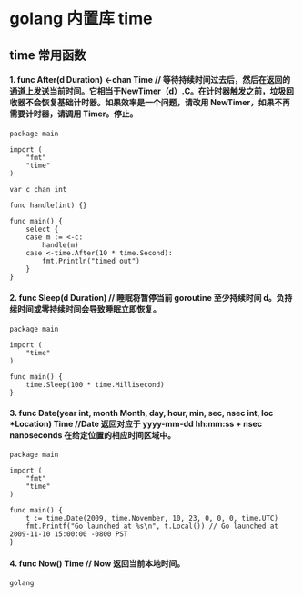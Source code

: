 # golang 内置库 time

## time 常用函数

#### 1. func After(d Duration) <-chan Time  // 等待持续时间过去后，然后在返回的通道上发送当前时间。它相当于NewTimer（d）.C。在计时器触发之前，垃圾回收器不会恢复基础计时器。如果效率是一个问题，请改用 NewTimer，如果不再需要计时器，请调用 Timer。停止。

```golang
package main

import (
	"fmt"
	"time"
)

var c chan int

func handle(int) {}

func main() {
	select {
	case m := <-c:
		handle(m)
	case <-time.After(10 * time.Second):
		fmt.Println("timed out")
	}
}
```

#### 2. func Sleep(d Duration) // 睡眠将暂停当前 goroutine 至少持续时间 d。负持续时间或零持续时间会导致睡眠立即恢复。

```golang
package main

import (
	"time"
)

func main() {
	time.Sleep(100 * time.Millisecond)
}
```

#### 3. func Date(year int, month Month, day, hour, min, sec, nsec int, loc *Location) Time //Date 返回对应于  yyyy-mm-dd hh:mm:ss + nsec nanoseconds  在给定位置的相应时间区域中。

```golang
package main

import (
	"fmt"
	"time"
)

func main() {
	t := time.Date(2009, time.November, 10, 23, 0, 0, 0, time.UTC)
	fmt.Printf("Go launched at %s\n", t.Local()) // Go launched at 2009-11-10 15:00:00 -0800 PST
}
```
#### 4. func Now() Time // Now 返回当前本地时间。
```golang```
